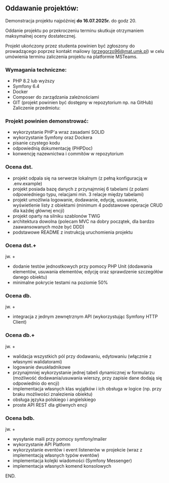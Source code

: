 ## Oddawanie projektów:

Demonstracja projektu najpóźniej **do 16.07.2025r.** do godz 20.

Oddanie projektu po przekroczeniu terminu skutkuje otrzymaniem maksymalnej oceny dostatecznej.

Projekt ukończony przez studenta powinien być zgłoszony do prowadzącego poprzez kontakt mailowy (grzegorzo96@mat.umk.pl) w celu umówienia terminu zaliczenia projektu na platformie MSTeams.


### Wymagania techniczne:

- PHP 8.2 lub wyższy
- Symfony 6.4
- Docker
- Composer do zarządzania zależnościami
- GIT (projekt powinien być dostępny w repozytorium np. na GitHub)
  Zaliczenie przedmiotu:

### Projekt powinien demonstrować:
- wykorzystanie PHP'a wraz zasadami SOLID
- wykorzystanie Symfony oraz Dockera
- pisanie czystego kodu
- odpowiednią dokumentację (PHPDoc)
- konwencję nazewnictwa i commitów w repozytorium

### Ocena dst.

- projekt odpala się na serwerze lokalnym (z pełną konfiguracją w .env.example)
- projekt posiada bazę danych z przynajmniej 6 tabelami (z polami odpowiedniego typu, relacjami min. 3 relacje między tabelami)
- projekt umożliwia logowanie, dodawanie, edycję, usuwanie, wyświetlenie listy z obiektami (minimum 4 podstawowe operacje CRUD dla każdej głównej encji)
- projekt oparty na silniku szablonów TWIG
- architektura dowolna (polecam MVC na dobry początek, dla bardzo zaawansowanych może być DDD)
- podstawowe README z instrukcją uruchomienia projektu

### Ocena dst.+

jw. +
- dodanie testów jednostkowych przy pomocy PHP Unit (dodawania elementów, usuwania elementów, edycję oraz sprawdzenie szczegółów danego obiektu)
- minimalne pokrycie testami na poziomie 50%

### Ocena db.

jw. +
- integracja z jednym zewnętrznym API (wykorzystując Symfony HTTP Client)

### Ocena db.+

jw. +
- walidacja wszystkich pól przy dodawaniu, edytowaniu (włącznie z własnymi walidatorami)
- logowanie dwuskładnikowe
- przynajmniej wykorzystanie jednej tabeli dynamicznej w formularzu (możliwość dodawania/usuwania wierszy, przy zapisie dane dodają się odpowiednio do encji)
- implementacja własnych klas wyjątków i ich obsługa w logice (np. przy braku możliwości znalezienia obiektu)
- obsługa języka polskiego i angielskiego
- proste API REST dla głównych encji

### Ocena bdb.

jw. +
- wysyłanie maili przy pomocy symfony/mailer
- wykorzystanie API Platform
- wykorzystanie eventów i event listenerów w projekcie (wraz z implementacją własnych typów eventów)
- implementacja kolejki wiadomości (Symfony Messenger)
- implementacja własnych komend konsolowych

END.
